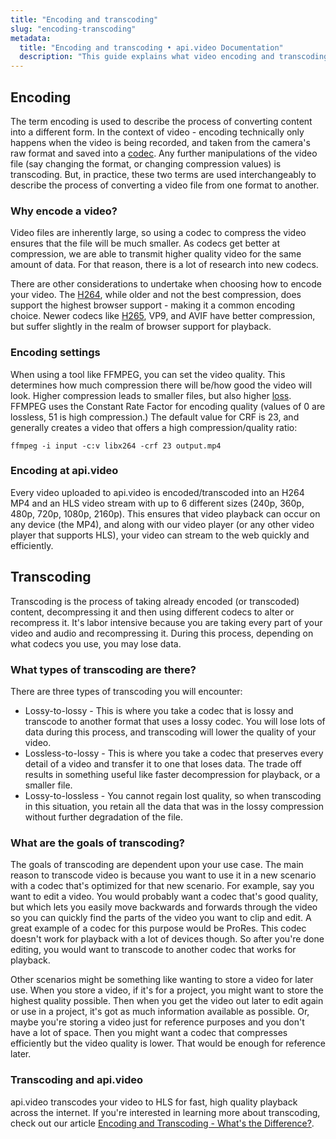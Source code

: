 ```yaml
---
title: "Encoding and transcoding"
slug: "encoding-transcoding"
metadata: 
  title: "Encoding and transcoding • api.video Documentation"
  description: "This guide explains what video encoding and transcoding means and how api.video enables you to provide your users high quality videos via encoding and transcoding."
---
```


## Encoding

The term encoding is used to describe the process of converting content into a different form. In the context of video - encoding technically only happens when the video is being recorded, and taken from the camera's raw format and saved into a [codec](https://api.video/what-is/codec/). Any further manipulations of the video file (say changing the format, or changing compression values) is transcoding. But, in practice, these two terms are used interchangeably to describe the process of converting a video file from one format to another.

### Why encode a video?
Video files are inherently large, so using a codec to compress the video ensures that the file will be much smaller. As codecs get better at compression, we are able to transmit higher quality video for the same amount of data. For that reason, there is a lot of research into new codecs.

There are other considerations to undertake when choosing how to encode your video. The [H264](https://api.video/what-is/h-264/), while older and not the best compression, does support the highest browser support - making it a common encoding choice. Newer codecs like [H265](https://api.video/what-is/h-265/), VP9, and AVIF have better compression, but suffer slightly in the realm of browser support for playback.

### Encoding settings
When using a tool like FFMPEG, you can set the video quality. This determines how much compression there will be/how good the video will look. Higher compression leads to smaller files, but also higher [loss](https://api.video/what-is/lossy-compression/). FFMPEG uses the Constant Rate Factor for encoding quality (values of 0 are lossless, 51 is high compression.) The default value for CRF is 23, and generally creates a video that offers a high compression/quality ratio:

```
ffmpeg -i input -c:v libx264 -crf 23 output.mp4
```

### Encoding at api.video

Every video uploaded to api.video is encoded/transcoded into an H264 MP4 and an HLS video stream with up to 6 different sizes (240p, 360p, 480p, 720p, 1080p, 2160p). This ensures that video playback can occur on any device (the MP4), and along with our video player (or any other video player that supports HLS), your video can stream to the web quickly and efficiently.

## Transcoding

Transcoding is the process of taking already encoded (or transcoded) content, decompressing it and then using different codecs to alter or recompress it. It's labor intensive because you are taking every part of your video and audio and recompressing it. During this process, depending on what codecs you use, you may lose data.

### What types of transcoding are there?

There are three types of transcoding you will encounter:

- Lossy-to-lossy - This is where you take a codec that is lossy and transcode to another format that uses a lossy codec. You will lose lots of data during this process, and transcoding will lower the quality of your video.
- Lossless-to-lossy - This is where you take a codec that preserves every detail of a video and transfer it to one that loses data. The trade off results in something useful like faster decompression for playback, or a smaller file.
- Lossy-to-lossless - You cannot regain lost quality, so when transcoding in this situation, you retain all the data that was in the lossy compression without further degradation of the file.

### What are the goals of transcoding?
The goals of transcoding are dependent upon your use case. The main reason to transcode video is because you want to use it in a new scenario with a codec that's optimized for that new scenario. For example, say you want to edit a video. You would probably want a codec that's good quality, but which lets you easily move backwards and forwards through the video so you can quickly find the parts of the video you want to clip and edit. A great example of a codec for this purpose would be ProRes. This codec doesn't work for playback with a lot of devices though. So after you're done editing, you would want to transcode to another codec that works for playback.

Other scenarios might be something like wanting to store a video for later use. When you store a video, if it's for a project, you might want to store the highest quality possible. Then when you get the video out later to edit again or use in a project, it's got as much information available as possible. Or, maybe you're storing a video just for reference purposes and you don't have a lot of space. Then you might want a codec that compresses efficiently but the video quality is lower. That would be enough for reference later.

### Transcoding and api.video

api.video transcodes your video to HLS for fast, high quality playback across the internet. If you're interested in learning more about transcoding, check out our article [Encoding and Transcoding - What's the Difference?](https://api.video/blog/video-trends/what-is-the-difference-between-encoding-and-transcoding/).